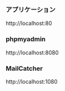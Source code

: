 ### アプリケーション
http://localhost:80

### phpmyadmin
http://localhost:8080

### MailCatcher
http://localhost:1080
